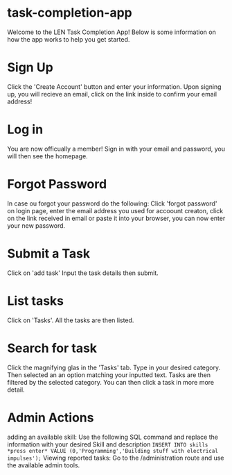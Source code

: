 # task-completion-app
Welcome to the LEN Task Completion App!
Below is some information on how the app works to help you get started.
# Sign Up
Click the 'Create Account' button and enter your information.
Upon signing up, you will recieve an email, click on the link inside to confirm your email address!

# Log in
You are now officually a member!
Sign in with your email and password, you will then see the homepage.

# Forgot Password
In case ou forgot your password do the following:
Click 'forgot password' on login page, enter the email address you used for accoount creaton,
click on the link received in email or paste it into your browser, you can now enter your new password.

# Submit a  Task

Click on 'add task' Input the task details then submit.

# List  tasks

Click on 'Tasks'. All the tasks are then listed.

# Search for task
Click the magnifying glas in the 'Tasks' tab. 
Type in your desired category. Then selected an an option matching your inputted
text. Tasks are then filtered by the selected category.
You can then click a task in more more detail.

# Admin Actions
adding an available skill: Use the following SQL command and replace the information with your desired
Skill and description
 `INSERT INTO skills *press enter* VALUE (0,'Programming','Building stuff with electrical impulses');`
Viewing reported tasks: Go to the /administration route and use the available admin tools.
